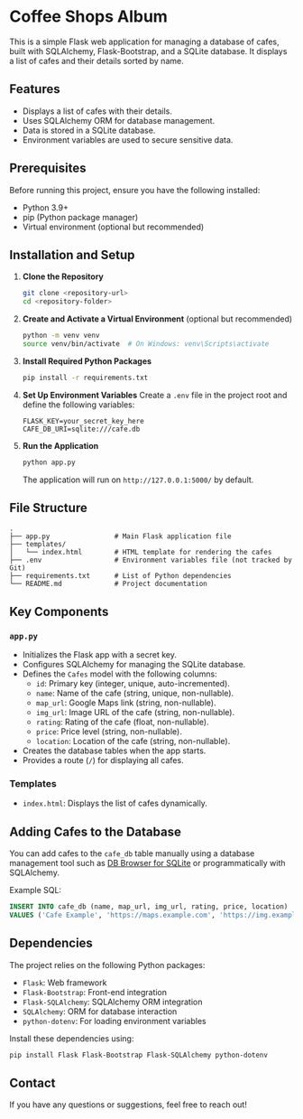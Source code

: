 # Coffee Shops Album

This is a simple Flask web application for managing a database of cafes, built with SQLAlchemy, Flask-Bootstrap, and a SQLite database. It displays a list of cafes and their details sorted by name.

## Features
- Displays a list of cafes with their details.
- Uses SQLAlchemy ORM for database management.
- Data is stored in a SQLite database.
- Environment variables are used to secure sensitive data.

## Prerequisites
Before running this project, ensure you have the following installed:
- Python 3.9+
- pip (Python package manager)
- Virtual environment (optional but recommended)

## Installation and Setup

1. **Clone the Repository**
   ```bash
   git clone <repository-url>
   cd <repository-folder>
   ```

2. **Create and Activate a Virtual Environment** (optional but recommended)
   ```bash
   python -m venv venv
   source venv/bin/activate  # On Windows: venv\Scripts\activate
   ```

3. **Install Required Python Packages**
   ```bash
   pip install -r requirements.txt
   ```

4. **Set Up Environment Variables**
   Create a `.env` file in the project root and define the following variables:
   ```env
   FLASK_KEY=your_secret_key_here
   CAFE_DB_URI=sqlite:///cafe.db
   ```

5. **Run the Application**
   ```bash
   python app.py
   ```
   The application will run on `http://127.0.0.1:5000/` by default.

## File Structure
```plaintext
.
├── app.py                # Main Flask application file
├── templates/
│   └── index.html        # HTML template for rendering the cafes
├── .env                  # Environment variables file (not tracked by Git)
├── requirements.txt      # List of Python dependencies
└── README.md             # Project documentation
```

## Key Components

### `app.py`
- Initializes the Flask app with a secret key.
- Configures SQLAlchemy for managing the SQLite database.
- Defines the `Cafes` model with the following columns:
  - `id`: Primary key (integer, unique, auto-incremented).
  - `name`: Name of the cafe (string, unique, non-nullable).
  - `map_url`: Google Maps link (string, non-nullable).
  - `img_url`: Image URL of the cafe (string, non-nullable).
  - `rating`: Rating of the cafe (float, non-nullable).
  - `price`: Price level (string, non-nullable).
  - `location`: Location of the cafe (string, non-nullable).
- Creates the database tables when the app starts.
- Provides a route (`/`) for displaying all cafes.

### Templates
- `index.html`: Displays the list of cafes dynamically.

## Adding Cafes to the Database
You can add cafes to the `cafe_db` table manually using a database management tool such as [DB Browser for SQLite](https://sqlitebrowser.org/) or programmatically with SQLAlchemy.

Example SQL:
```sql
INSERT INTO cafe_db (name, map_url, img_url, rating, price, location)
VALUES ('Cafe Example', 'https://maps.example.com', 'https://img.example.com', 4.5, '$$', 'Example Location');
```

## Dependencies
The project relies on the following Python packages:
- `Flask`: Web framework
- `Flask-Bootstrap`: Front-end integration
- `Flask-SQLAlchemy`: SQLAlchemy ORM integration
- `SQLAlchemy`: ORM for database interaction
- `python-dotenv`: For loading environment variables

Install these dependencies using:
```bash
pip install Flask Flask-Bootstrap Flask-SQLAlchemy python-dotenv
```

## Contact
If you have any questions or suggestions, feel free to reach out!

